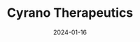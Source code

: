 ---  
layout: startup_page  
title: "Cyrano Therapeutics"  
id: "cyranotherapeutics.com"  
permalink: "/cyranotherapeuticscyranotherapeutics.com01162024/"  
website: "https://cyranotherapeutics.com/"  
funding_round: "Series B"  
funding_amount: "$9.0M"  
investors: "Florida Opportunity Fund (managed by DeepWork Capital), Lumira Ventures, Remiges Ventures"  
about: "Cyrano Therapeutics is a regenerative medicine company developing treatments for smell loss. Their lead product, CYR-064, is an intranasal theophylline spray therapy aimed at treating post-viral hyposmia. The company is currently conducting a Phase 2 clinical trial to assess its safety and effectiveness."  
markets: "Regenerative Medicine, Biotechnology, Healthtech, Pharmaceutical Manufacturing, Drug Discovery, Pharmaceuticals"  
hq: "Delray Beach, Florida, United States"  
founded_year: "2014"  
linkedin: "https://www.linkedin.com/company/cyrano-therapeutics"  
twitter: ""  
instagram: ""  
facebook: ""  
crunchbase: "https://www.crunchbase.com/organization/cyrano-therapeutics"  
pitchbook: "https://pitchbook.com/profiles/company/268706-53"  

date_display: "16-Jan-2024"  
date: "2024-01-16"

# SEO Optimization  
meta_title: "Cyrano Therapeutics - Series B Funding ($9.0M)"  
meta_description: "Cyrano Therapeutics, Cyrano Therapeutics is a regenerative medicine company developing treatments for smell loss. Their lead product, CYR-064, is an intranasal theophyllin..."  
meta_keywords: "Cyrano Therapeutics, Regenerative Medicine, Biotechnology, Healthtech, Pharmaceutical Manufacturing, Drug Discovery, Pharmaceuticals, Series B funding"  
canonical_url: "https://startup.projectstartups.com/cyranotherapeuticscyranotherapeutics.com01162024/"  
---